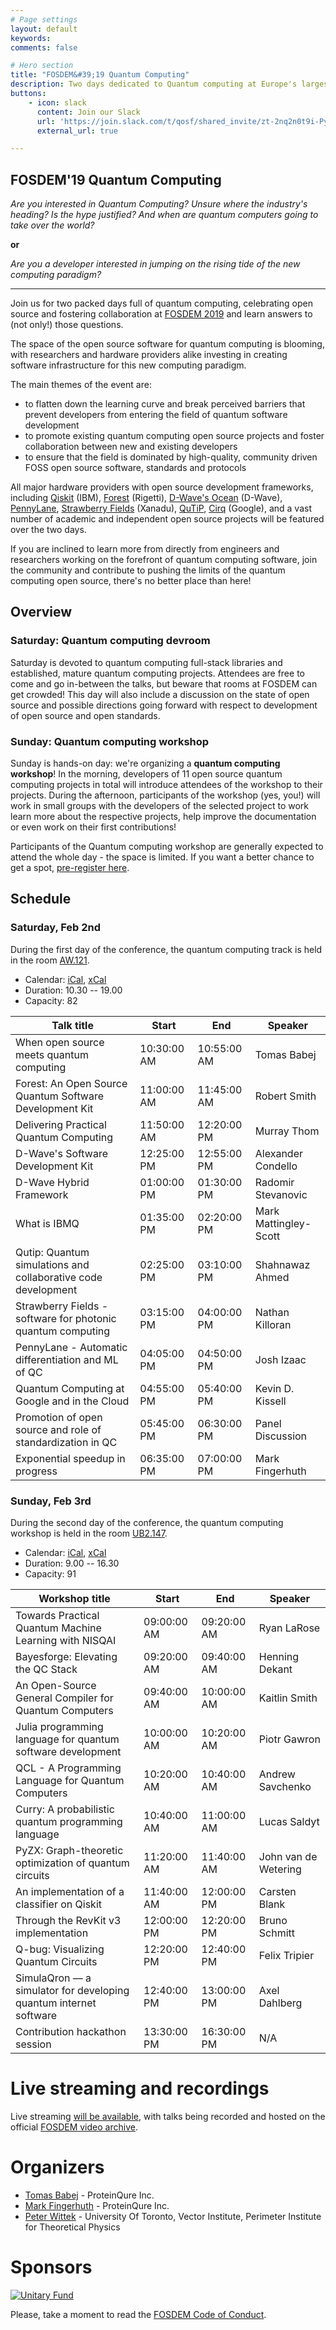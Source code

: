 ```yaml
---
# Page settings
layout: default
keywords:
comments: false

# Hero section
title: "FOSDEM&#39;19 Quantum Computing"
description: Two days dedicated to Quantum computing at Europe's largest open source conference!
buttons:
    - icon: slack
      content: Join our Slack
      url: 'https://join.slack.com/t/qosf/shared_invite/zt-2nq2n0t9i-PyiiCKg1bAzRpNzLMM7pWg'
      external_url: true

---
```


## FOSDEM&#39;19 Quantum Computing

_Are you interested in Quantum Computing? Unsure where the industry's heading? Is the
hype justified? And when are quantum computers going to take over the world?_

**or**

_Are you a developer interested in jumping on the rising tide of the new
computing paradigm?_

---

Join us for two packed days full of quantum computing, celebrating open source
and fostering collaboration at [FOSDEM 2019](https://fosdem.org/2019/) and
learn answers to (not only!) those questions.

The space of the open source software for quantum computing is blooming,
with researchers and hardware providers alike investing in creating
software infrastructure for this new computing paradigm.

The main themes of the event are:

- to flatten down the learning curve and break perceived barriers that prevent
  developers from entering the field of quantum software development
- to promote existing quantum computing open source projects and foster
  collaboration between new and existing developers
- to ensure that the field is dominated by high-quality, community driven FOSS
  open source software, standards and protocols

All major hardware providers with open source development frameworks, including
[Qiskit](https://qiskit.org/) (IBM),
[Forest](https://www.rigetti.com/forest) (Rigetti), 
[D-Wave's Ocean](https://github.com/dwavesystems/dwave-ocean-sdk/) (D-Wave), 
[PennyLane](https://pennylane.readthedocs.io/en/latest/),
[Strawberry Fields](https://strawberryfields.readthedocs.io/en/latest/) (Xanadu),
[QuTiP](http://qutip.org/),
[Cirq](https://github.com/quantumlib/Cirq) (Google),
and a vast number of academic and independent open source projects will be featured over the two days. 

If you are inclined to learn more from directly from engineers and researchers
working on the forefront of quantum computing software, join the community and
contribute to pushing the limits of the quantum computing open source, there's no
better place than here!

## Overview

### Saturday: Quantum computing devroom
Saturday is devoted to quantum computing full-stack libraries and established, mature quantum computing projects.
Attendees are free to come and go in-between the talks, but beware that rooms at FOSDEM can get crowded!
This day will also include a discussion on the state of open source and possible directions going forward with respect to development of open source and open standards.

### Sunday: Quantum computing workshop
Sunday is hands-on day: we're organizing a **quantum computing workshop**! In the morning, developers of 11 open source quantum computing projects in total will introduce attendees of the workshop to their projects.
During the afternoon, participants of the workshop (yes, you!) will work in small groups with the developers of the selected project to work learn more about the respective projects, help improve the documentation or even work on their first contributions!

Participants of the Quantum computing workshop are generally expected to attend the whole day - the space is limited. If you want a better chance to get a spot, [pre-register here](https://docs.google.com/forms/d/e/1FAIpQLScmbT0L2lDeMOhcLmSEmif-dqkuCg_EV0S7RkP4RJxZy5ksyQ/viewform).

## Schedule

### Saturday, Feb 2nd

During the first day of the conference, the quantum computing track is held in the room [AW.121](https://fosdem.org/2019/schedule/room/aw1121/).

* Calendar: [iCal](https://fosdem.org/2019/schedule/track/quantum_computing.ics), [xCal](https://fosdem.org/2019/schedule/track/quantum_computing.xcs)
* Duration: 10.30 -- 19.00
* Capacity: 82

| Talk title                                                         | Start       | End         | Speaker               |
|--------------------------------------------------------------------|-------------|-------------|-----------------------|
| When open source meets quantum computing	                         | 10:30:00 AM | 10:55:00 AM | Tomas Babej           |
| Forest: An Open Source Quantum Software Development Kit            | 11:00:00 AM | 11:45:00 AM | Robert Smith          |
| Delivering Practical Quantum Computing                             | 11:50:00 AM | 12:20:00 PM | Murray Thom           |
| D-Wave's Software Development Kit                                  | 12:25:00 PM | 12:55:00 PM | Alexander Condello    |
| D-Wave Hybrid Framework	                                         | 01:00:00 PM | 01:30:00 PM | Radomir Stevanovic    |
| What is IBMQ                                                       | 01:35:00 PM | 02:20:00 PM | Mark Mattingley-Scott |
| Qutip: Quantum simulations and collaborative code development      | 02:25:00 PM | 03:10:00 PM | Shahnawaz Ahmed       |
| Strawberry Fields - software for photonic quantum computing        | 03:15:00 PM | 04:00:00 PM | Nathan Killoran       |
| PennyLane - Automatic differentiation and ML of QC                 | 04:05:00 PM | 04:50:00 PM | Josh Izaac            |
| Quantum Computing at Google and in the Cloud                       | 04:55:00 PM | 05:40:00 PM | Kevin D. Kissell      |
| Promotion of open source and role of standardization in QC         | 05:45:00 PM | 06:30:00 PM | Panel Discussion      |
| Exponential speedup in progress                                    | 06:35:00 PM | 07:00:00 PM | Mark Fingerhuth       |

### Sunday, Feb 3rd

During the second day of the conference, the quantum computing workshop is held in the room [UB2.147](https://fosdem.org/2019/schedule/room/ub2147/).

* Calendar: [iCal](https://fosdem.org/2019/schedule/track/quantum_computing_workshop.ics), [xCal](https://fosdem.org/2019/schedule/track/quantum_computing_workshop.xcs)
* Duration: 9.00 -- 16.30
* Capacity: 91

| Workshop title                                                     | Start       | End         | Speaker               |
|--------------------------------------------------------------------|-------------|-------------|-----------------------|
| Towards Practical Quantum Machine Learning with NISQAI             | 09:00:00 AM | 09:20:00 AM | Ryan LaRose           |
| Bayesforge: Elevating the QC Stack                                 | 09:20:00 AM | 09:40:00 AM | Henning Dekant        |
| An Open-Source General Compiler for Quantum Computers	             | 09:40:00 AM | 10:00:00 AM | Kaitlin Smith         |
| Julia programming language for quantum software development        | 10:00:00 AM | 10:20:00 AM | Piotr Gawron          |
| QCL - A Programming Language for Quantum Computers	             | 10:20:00 AM | 10:40:00 AM | Andrew Savchenko      |
| Curry: A probabilistic quantum programming language                | 10:40:00 AM | 11:00:00 AM | Lucas Saldyt          |
| PyZX: Graph-theoretic optimization of quantum circuits             | 11:20:00 AM | 11:40:00 AM | John van de Wetering  |
| An implementation of a classifier on Qiskit                        | 11:40:00 AM | 12:00:00 PM | Carsten Blank         |
| Through the RevKit v3 implementation                               | 12:00:00 PM | 12:20:00 PM | Bruno Schmitt         |
| Q-bug: Visualizing Quantum Circuits                                | 12:20:00 PM | 12:40:00 PM | Felix Tripier         |
| SimulaQron — a simulator for developing quantum internet software  | 12:40:00 PM | 13:00:00 PM | Axel Dahlberg         |
| Contribution hackathon session                                     | 13:30:00 PM | 16:30:00 PM | N/A                   |

# Live streaming and recordings

Live streaming [will be available](https://fosdem.org/2019/schedule/streaming/),
with talks being recorded and hosted on the official [FOSDEM video archive](https://video.fosdem.org/2019/).

# Organizers

* [Tomas Babej](https://github.com/tbabej) - ProteinQure Inc.
* [Mark Fingerhuth](https://github.com/markf94) - ProteinQure Inc.
* [Peter Wittek](https://gitlab.com/peterwittek) - University Of Toronto, Vector Institute, Perimeter Institute for Theoretical Physics

# Sponsors
[![Unitary Fund](https://unitary.fund/logos/logo.png)](https://unitary.fund)

Please, take a moment to read the [FOSDEM Code of Conduct](https://fosdem.org/2019/practical/conduct/).
